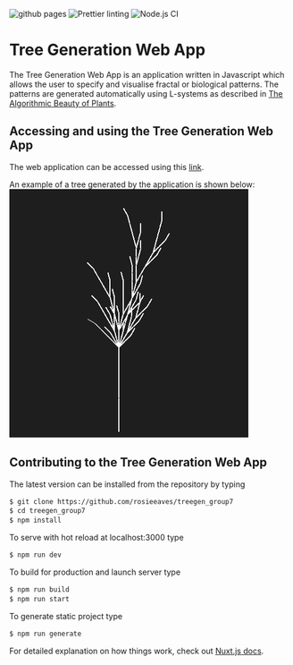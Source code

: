 ![github pages](https://github.com/rosieeaves/treegen_group7/workflows/github%20pages/badge.svg)
![Prettier linting](https://github.com/rosieeaves/treegen_group7/workflows/Prettier%20linting/badge.svg)
![Node.js CI](https://github.com/rosieeaves/treegen_group7/workflows/Node.js%20CI/badge.svg)
# Tree Generation Web App

The Tree Generation Web App is an application written in Javascript which allows the user to specify and visualise fractal or biological patterns. The patterns are generated automatically using L-systems as described in [The Algorithmic Beauty of Plants](https://www.google.com/url?sa=t&rct=j&q=&esrc=s&source=web&cd=&ved=2ahUKEwjh_PrGydnsAhVVtXEKHZ0LCl0QFjAAegQIAxAC&url=http%3A%2F%2Falgorithmicbotany.org%2Fpapers%2Fabop%2Fabop.pdf&usg=AOvVaw2r9WRagwONeb1NTGPS7xVT).

## Accessing and using the Tree Generation Web App

The web application can be accessed using this [link](https://rosieeaves.github.io/treegen_group7/).

An example of a tree generated by the application is shown below:
![exampleimage](exampleimage.png)

## Contributing to the Tree Generation Web App

The latest version can be installed from the repository by typing

```bash
$ git clone https://github.com/rosieeaves/treegen_group7
$ cd treegen_group7
$ npm install
```

To serve with hot reload at localhost:3000 type

```bash
$ npm run dev
```

To build for production and launch server type

```bash
$ npm run build
$ npm run start
```

To generate static project type

```bash
$ npm run generate
```

For detailed explanation on how things work, check out [Nuxt.js docs](https://nuxtjs.org).
